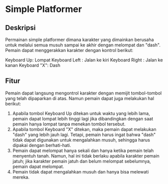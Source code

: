 # Simple Platformer

## Deskripsi

Permainan simple platformer dimana karakter yang dimainkan berusaha untuk melalui semua musuh sampai ke akhir dengan melompat dan "dash". Pemain dapat menggerakkan karakter dengan kontrol berikut:

Keyboard Up: Lompat
Keyboard Left : Jalan ke kiri
Keyboard Right : Jalan ke kanan
Keyboard "X": Dash

## Fitur

Pemain dapat langsung mengontrol karakter dengan memijit tombol-tombol yang telah dipaparkan di atas. Namun pemain dapat juga melakukan hal berikut:

1. Apabila tombol Keyboard Up ditekan untuk waktu yang lebih lama, pemain dapat lompat lebih tinggi lagi jika dibandingkan dengan saat pemain hanya lompat tanpa menekan tombol tersebut.
2. Apabila tombol Keyboard "X" ditekan, maka pemain dapat melakukan "dash" yang lebih jauh lagi. Tetapi, pemain harus ingat bahwa "dash" tidak dapat digunakan untuk mengalahkan musuh, sehingga harus dipakai dengan berhati-hati.
3. Pemain dapat melompat hanya sekali dan hanya ketika pemain telah menyentuh tanah. Namun, hal ini tidak berlaku apabila karakter pemain jatuh; jika karakter pemain jatuh dan belum melompat sebelumnya, pemain dapat melompat.
4. Pemain tidak dapat mengalahkan musuh dan hanya bisa melewati mereka.
